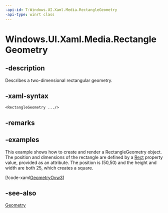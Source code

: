 ```yaml
---
-api-id: T:Windows.UI.Xaml.Media.RectangleGeometry
-api-type: winrt class
---
```


<!-- Class syntax.
public class RectangleGeometry : Windows.UI.Xaml.Media.Geometry, Windows.UI.Xaml.Media.IRectangleGeometry
-->

# Windows.UI.Xaml.Media.RectangleGeometry

## -description
Describes a two-dimensional rectangular geometry.

## -xaml-syntax
```xaml
<RectangleGeometry .../>
```


## -remarks

## -examples
This example shows how to create and render a RectangleGeometry object. The position and dimensions of the rectangle are defined by a [Rect](rectanglegeometry_rect.md) property value, provided as an attribute. The position is (50,50) and the height and width are both 25, which creates a square.



[!code-xaml[GeometryOvw3](../windows.ui.xaml/code/geometries_snip/csharp/GeometryOvw3.xaml#SnippetGeometryOvw3)]

## -see-also
[Geometry](geometry.md)
